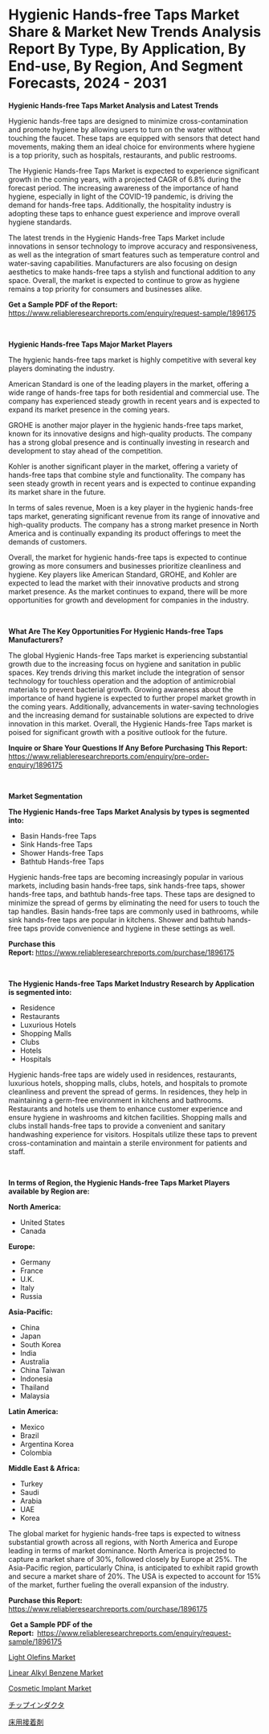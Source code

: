 <p><h1>Hygienic Hands-free Taps Market Share & Market New Trends Analysis Report By Type, By Application, By End-use, By Region, And Segment Forecasts, 2024 - 2031</h1></p><p><strong>Hygienic Hands-free Taps Market Analysis and Latest Trends</strong></p>
<p><p>Hygienic hands-free taps are designed to minimize cross-contamination and promote hygiene by allowing users to turn on the water without touching the faucet. These taps are equipped with sensors that detect hand movements, making them an ideal choice for environments where hygiene is a top priority, such as hospitals, restaurants, and public restrooms.</p><p>The Hygienic Hands-free Taps Market is expected to experience significant growth in the coming years, with a projected CAGR of 6.8% during the forecast period. The increasing awareness of the importance of hand hygiene, especially in light of the COVID-19 pandemic, is driving the demand for hands-free taps. Additionally, the hospitality industry is adopting these taps to enhance guest experience and improve overall hygiene standards.</p><p>The latest trends in the Hygienic Hands-free Taps Market include innovations in sensor technology to improve accuracy and responsiveness, as well as the integration of smart features such as temperature control and water-saving capabilities. Manufacturers are also focusing on design aesthetics to make hands-free taps a stylish and functional addition to any space. Overall, the market is expected to continue to grow as hygiene remains a top priority for consumers and businesses alike.</p></p>
<p><strong>Get a Sample PDF of the Report:&nbsp;</strong> <a href="https://www.reliableresearchreports.com/enquiry/request-sample/1896175">https://www.reliableresearchreports.com/enquiry/request-sample/1896175</a></p>
<p>&nbsp;</p>
<p><strong>Hygienic Hands-free Taps Major Market Players</strong></p>
<p><p>The hygienic hands-free taps market is highly competitive with several key players dominating the industry. </p><p>American Standard is one of the leading players in the market, offering a wide range of hands-free taps for both residential and commercial use. The company has experienced steady growth in recent years and is expected to expand its market presence in the coming years.</p><p>GROHE is another major player in the hygienic hands-free taps market, known for its innovative designs and high-quality products. The company has a strong global presence and is continually investing in research and development to stay ahead of the competition.</p><p>Kohler is another significant player in the market, offering a variety of hands-free taps that combine style and functionality. The company has seen steady growth in recent years and is expected to continue expanding its market share in the future.</p><p>In terms of sales revenue, Moen is a key player in the hygienic hands-free taps market, generating significant revenue from its range of innovative and high-quality products. The company has a strong market presence in North America and is continually expanding its product offerings to meet the demands of customers.</p><p>Overall, the market for hygienic hands-free taps is expected to continue growing as more consumers and businesses prioritize cleanliness and hygiene. Key players like American Standard, GROHE, and Kohler are expected to lead the market with their innovative products and strong market presence. As the market continues to expand, there will be more opportunities for growth and development for companies in the industry.</p></p>
<p>&nbsp;</p>
<p><strong>What Are The Key Opportunities For Hygienic Hands-free Taps Manufacturers?</strong></p>
<p><p>The global Hygienic Hands-free Taps market is experiencing substantial growth due to the increasing focus on hygiene and sanitation in public spaces. Key trends driving this market include the integration of sensor technology for touchless operation and the adoption of antimicrobial materials to prevent bacterial growth. Growing awareness about the importance of hand hygiene is expected to further propel market growth in the coming years. Additionally, advancements in water-saving technologies and the increasing demand for sustainable solutions are expected to drive innovation in this market. Overall, the Hygienic Hands-free Taps market is poised for significant growth with a positive outlook for the future.</p></p>
<p><strong>Inquire or Share Your Questions If Any Before Purchasing This Report:</strong> <a href="https://www.reliableresearchreports.com/enquiry/pre-order-enquiry/1896175">https://www.reliableresearchreports.com/enquiry/pre-order-enquiry/1896175</a></p>
<p>&nbsp;</p>
<p><strong>Market Segmentation</strong></p>
<p><strong>The Hygienic Hands-free Taps Market Analysis by types is segmented into:</strong></p>
<p><ul><li>Basin Hands-free Taps</li><li>Sink Hands-free Taps</li><li>Shower Hands-free Taps</li><li>Bathtub Hands-free Taps</li></ul></p>
<p><p>Hygienic hands-free taps are becoming increasingly popular in various markets, including basin hands-free taps, sink hands-free taps, shower hands-free taps, and bathtub hands-free taps. These taps are designed to minimize the spread of germs by eliminating the need for users to touch the tap handles. Basin hands-free taps are commonly used in bathrooms, while sink hands-free taps are popular in kitchens. Shower and bathtub hands-free taps provide convenience and hygiene in these settings as well.</p></p>
<p><strong>Purchase this Report:&nbsp;</strong><a href="https://www.reliableresearchreports.com/purchase/1896175">https://www.reliableresearchreports.com/purchase/1896175</a></p>
<p>&nbsp;</p>
<p><strong>The Hygienic Hands-free Taps Market Industry Research by Application is segmented into:</strong></p>
<p><ul><li>Residence</li><li>Restaurants</li><li>Luxurious Hotels</li><li>Shopping Malls</li><li>Clubs</li><li>Hotels</li><li>Hospitals</li></ul></p>
<p><p>Hygienic hands-free taps are widely used in residences, restaurants, luxurious hotels, shopping malls, clubs, hotels, and hospitals to promote cleanliness and prevent the spread of germs. In residences, they help in maintaining a germ-free environment in kitchens and bathrooms. Restaurants and hotels use them to enhance customer experience and ensure hygiene in washrooms and kitchen facilities. Shopping malls and clubs install hands-free taps to provide a convenient and sanitary handwashing experience for visitors. Hospitals utilize these taps to prevent cross-contamination and maintain a sterile environment for patients and staff.</p></p>
<p>&nbsp;</p>
<p><strong>In terms of Region, the Hygienic Hands-free Taps Market Players available by Region are:</strong></p>
<p>
    <p> <strong> North America: </strong>
        <ul>
            <li>United States</li>
            <li>Canada</li>
        </ul>
        </p> 
    <p> <strong> Europe: </strong>
        <ul>
            <li>Germany</li>
            <li>France</li>
            <li>U.K.</li>
            <li>Italy</li>
            <li>Russia</li>
        </ul>
        </p> 
    <p> <strong> Asia-Pacific: </strong>
        <ul>
            <li>China</li>
            <li>Japan</li>
            <li>South Korea</li>
            <li>India</li>
            <li>Australia</li>
            <li>China Taiwan</li>
            <li>Indonesia</li>
            <li>Thailand</li>
            <li>Malaysia</li>
        </ul>
        </p> 
    <p> <strong> Latin America: </strong>
        <ul>
            <li>Mexico</li>
            <li>Brazil</li>
            <li>Argentina Korea</li>
            <li>Colombia</li>
        </ul>
        </p> 
    <p> <strong> Middle East & Africa: </strong>
        <ul>
            <li>Turkey</li>
            <li>Saudi</li>
            <li>Arabia</li>
            <li>UAE</li>
            <li>Korea</li>
        </ul>
    </p>
    </p>
<p><p>The global market for hygienic hands-free taps is expected to witness substantial growth across all regions, with North America and Europe leading in terms of market dominance. North America is projected to capture a market share of 30%, followed closely by Europe at 25%. The Asia-Pacific region, particularly China, is anticipated to exhibit rapid growth and secure a market share of 20%. The USA is expected to account for 15% of the market, further fueling the overall expansion of the industry.</p></p>
<p><strong>Purchase this Report: </strong><a href="https://www.reliableresearchreports.com/purchase/1896175">https://www.reliableresearchreports.com/purchase/1896175</a></p>
<p>&nbsp;<strong>Get a Sample PDF of the Report:&nbsp;&nbsp;</strong><a href="https://www.reliableresearchreports.com/enquiry/request-sample/1896175">https://www.reliableresearchreports.com/enquiry/request-sample/1896175</a></p>
<p><strong></strong></p>
<p><p><a href="https://view.publitas.com/reportprime-1/light-olefins-market-share-market-new-trends-analysis-report-by-type-by-application-by-end-use-by-region-and-segment-forecasts-2024-2031/">Light Olefins Market</a></p><p><a href="https://view.publitas.com/reportprime-1/linear-alkyl-benzene-market-provides-detailed-segmentation-of-this-market-based-on-type-application-and-region-and-forecast-for-the-period-from-2024-2031/">Linear Alkyl Benzene Market</a></p><p><a href="https://funky-papaya-cf4.notion.site/Cosmetic-Implant-Market-Growth-Market-Trends-COVID-19-Impact-and-Forecasts-for-period-from-2024--7d5b1f1ebe2b4bf898a239105149ffad">Cosmetic Implant Market</a></p><p><a href="https://medium.com/@dawson566/%E3%83%81%E3%83%83%E3%83%97%E3%82%A4%E3%83%B3%E3%83%80%E3%82%AF%E3%82%BF%E3%83%BC%E5%B8%82%E5%A0%B4%E3%81%AF-2031%E5%B9%B4%E3%81%BE%E3%81%A7%E3%81%AE%E5%B8%82%E5%A0%B4%E3%82%B7%E3%82%A7%E3%82%A2-%E3%82%B5%E3%82%A4%E3%82%BA-%E3%81%8A%E3%82%88%E3%81%B3%E4%BA%88%E6%B8%AC%E3%81%AB%E7%84%A6%E7%82%B9%E3%82%92%E5%BD%93%E3%81%A6%E3%81%A6%E3%81%84%E3%81%BE%E3%81%99-0c916ff08e98">チップインダクタ</a></p><p><a href="https://medium.com/@dawson566/%E5%BA%8A%E8%B2%BC%E3%82%8A%E7%94%A8%E6%8E%A5%E7%9D%80%E5%89%A4%E5%B8%82%E5%A0%B4%E3%81%AF%E5%B8%82%E5%A0%B4%E3%82%B7%E3%82%A7%E3%82%A2-%E3%82%B5%E3%82%A4%E3%82%BA-2031%E5%B9%B4%E3%81%BE%E3%81%A7%E3%81%AE%E4%BA%88%E6%B8%AC%E3%82%92%E4%B8%AD%E5%BF%83%E3%81%AB%E5%B1%95%E9%96%8B%E3%81%95%E3%82%8C%E3%81%BE%E3%81%99-490df2eb2765">床用接着剤</a></p></p>